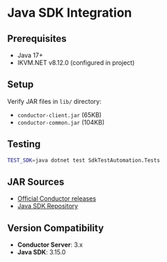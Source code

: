 # Java SDK Integration

## Prerequisites

- Java 17+
- IKVM.NET v8.12.0 (configured in project)

## Setup

Verify JAR files in `lib/` directory:
- `conductor-client.jar` (65KB)
- `conductor-common.jar` (104KB)

## Testing

```bash
TEST_SDK=java dotnet test SdkTestAutomation.Tests
```

## JAR Sources

- [Official Conductor releases](https://github.com/conductor-oss/conductor/releases)
- [Java SDK Repository](https://github.com/conductor-oss/java-sdk)

## Version Compatibility

- **Conductor Server**: 3.x
- **Java SDK**: 3.15.0 